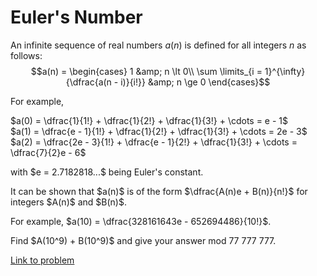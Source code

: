 # Euler's Number

An infinite sequence of real numbers <var>a</var>(<var>n</var>) is defined for all integers <var>n</var> as follows:
$$a(n) = \begin{cases}
1 &amp; n \lt 0\\
\sum \limits_{i = 1}^{\infty}{\dfrac{a(n - i)}{i!}} &amp; n \ge 0
\end{cases}$$

<p>For example,<br /></p>

<p>$a(0) = \dfrac{1}{1!} + \dfrac{1}{2!} + \dfrac{1}{3!} + \cdots = e - 1$<br />
$a(1) = \dfrac{e - 1}{1!} + \dfrac{1}{2!} + \dfrac{1}{3!} + \cdots = 2e - 3$<br />
$a(2) = \dfrac{2e - 3}{1!} + \dfrac{e - 1}{2!} + \dfrac{1}{3!} + \cdots = \dfrac{7}{2}e - 6$</p>

<p>with $e = 2.7182818...$ being Euler's constant.</p>

<p>It can be shown that $a(n)$ is of the form $\dfrac{A(n)e + B(n)}{n!}$ for integers $A(n)$ and $B(n)$.</p>

<p>For example, $a(10) = \dfrac{328161643e - 652694486}{10!}$.</p>

<p>Find $A(10^9) + B(10^9)$ and give your answer mod 77 777 777.</p>

[Link to problem](https://projecteuler.net/problem=330)
